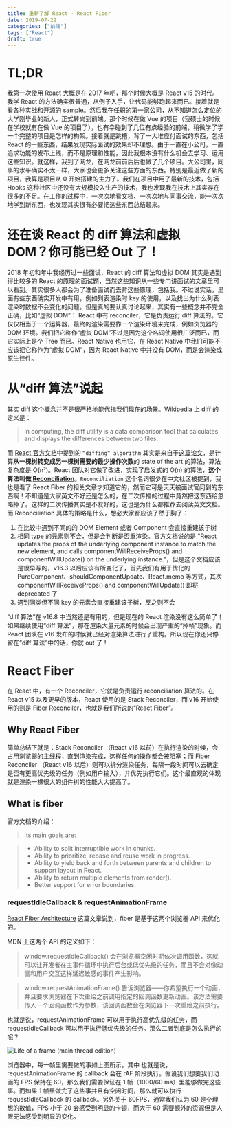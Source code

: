 ```yaml
---
title: 重新了解 React - React Fiber
date: 2019-07-22
categories: ["前端"]
tags: ["React"]
draft: true
---
```


# TL;DR

我第一次使用 React 大概是在 2017 年吧，那个时候大概是 React v15 的时代。我学 React 的方法确实很普通，从例子入手，让代码能够跑起来而已。接着就是看各种实战和开源的 sample。然后我在任职的第一家公司，从不知道怎么定位的大学刚毕业的新人，正式转岗到前端。那个时候在做 Vue 的项目（我硕士的时候在学校就有在做 Vue 的项目了），也有幸碰到了几位有点经验的前端，稍微学了学一个完整的项目是怎样的构架。接着就是跳槽，背了一大堆应付面试的东西，包括 React 的一些东西，结果发现实际面试的效果却不理想。由于一直在小公司，一直追求功能的发布上线，而不是原理和性能，因此我根本没有什么机会去学习、运用这些知识。就这样，我到了网龙，在网龙前前后后也做了几个项目。大公司里，同事的水平确实不太一样，大家也会更多关注这些方面的东西。特别是最近做了新的项目，我算是项目从 0 开始搭建的主力了。我们在项目中用了最新的技术，包括 Hooks 这种社区中还没有大规模投入生产的技术，我也发现我在技术上其实存在很多的不足。在工作的过程中，一次次地看文档、一次次地与同事交流，能一次次地学到新东西，也发现其实很有必要把这些东西总结起来。

# 还在谈 React 的 diff 算法和虚拟 DOM？你可能已经 Out 了！

2018 年初和年中我经历过一些面试，React 的 diff 算法和虚拟 DOM 其实是遇到得比较多的 React 的原理的面试题，当然这些知识从一些专门讲面试的文章里可以看到。其实很多人都会为了准备面试而去背这些原理，包括我。不过说实话，里面有些东西确实开发中有用，例如列表渲染时 key 的使用，以及找出为什么列表渲染时数据不会变化的问题。但是真的要认真讨论起来，其实有一些概念并不完全正确，比如“虚拟 DOM”：
React 中有 reconciler，它是负责运行 diff 算法的。它仅仅相当于一个运算器，最终的渲染需要靠一个渲染环境来完成，例如浏览器的 DOM 环境。我们把它称作“虚拟 DOM”不过是因为这个名词使用很广泛而已，而它实际上是个 Tree 而已。React Native 也用它，在 React Native 中我们可能不应该把它称作为“虚拟 DOM”，因为 React Native 中并没有 DOM，而是会渲染成原生控件。

# 从“diff 算法”说起

其实 diff 这个概念并不是很严格地能代指我们现在的场景。[Wikipedia](https://en.wikipedia.org/wiki/Diff) 上 diff 的定义是：

> In computing, the diff utility is a data comparison tool that calculates and displays the differences between two files.

而 [React 官方文档](https://reactjs.org/docs/reconciliation.html)中提到的 `“diffing” algorithm` 其实是来自于[这篇论文](https://grfia.dlsi.ua.es/ml/algorithms/references/editsurvey_bille.pdf)，是计算**从一棵树转变成另一棵树需要的最少操作次数**的 state of the art 的算法，算法复杂度是 O(n³)。React 团队对它做了改进，实现了启发式的 O(n) 的算法，**这个算法叫做 [Reconciliation](https://reactjs.org/docs/reconciliation.html)**。`Reconciliation` 这个名词很少在中文社区被提到，我也是看了 React Fiber 的相关文章才知道它的，然而它可是天天被面试官问到的东西啊！不知道是大家英文不好还是怎么的，在二次传播的过程中竟然把这东西给忽略掉了。这样的二次传播其实是不友好的，这也是为什么都推荐去阅读英文文档。而 Reconciliation 具体的策略是什么，想必大家都应该了然于胸了：

1. 在比较中遇到不同的的 DOM Element 或者 Component 会直接重建该子树
2. 相同 type 的元素则不会，但是会判断是否重渲染。官方文档说的是 "React updates the props of the underlying component instance to match the new element, and calls componentWillReceiveProps() and componentWillUpdate() on the underlying instance."，但是这个文档应该是很早写的，v16.3 以后应该有所变化了，首先我们有用于优化的 PureComponent、shouldComponentUpdate、React.memo 等方式，其次 componentWillReceiveProps() and componentWillUpdate() 即将 deprecated 了
3. 遇到同类但不同 key 的元素会直接重建该子树，反之则不会

“diff 算法”在 v16.8 中当然还是有用的，但是现在的 React 渲染没有这么简单了！如果继续使用“diff 算法”，那在渲染大量元素的时候会出现严重的“掉帧”现象。而 React 团队在 v16 发布的时候就已经对渲染算法进行了重构。所以现在你还只停留在“diff 算法”中的话，你就 out 了！

# React Fiber

在 React 中，有一个 Reconciler，它就是负责运行 reconciliation 算法的。在 React v15 以及更早的版本，React 使用的是 Stack Reconciler，而 v16 开始使用的则是 Fiber Reconciler，也就是我们所说的“React Fiber”。

## Why React Fiber

简单总结下就是：Stack Reconciler （React v16 以前）在执行渲染的时候，会占用浏览器的主线程，直到渲染完成，这样任何的操作都会被阻塞；而 Fiber Reconciler （React v16 以后）则可以拆分渲染任务，每隔一段时间可以去确定是否有更高优先级的任务（例如用户输入），并优先执行它们。这个最直观的体现就是渲染一棵很大的组件树的性能大大提高了。

## What is fiber

官方文档的介绍：

> Its main goals are:

> - Ability to split interruptible work in chunks.
> - Ability to prioritize, rebase and reuse work in progress.
> - Ability to yield back and forth between parents and children to support layout in React.
> - Ability to return multiple elements from render().
> - Better support for error boundaries.

### requestIdleCallback & requestAnimationFrame

[React Fiber Architecture](https://github.com/acdlite/react-fiber-architecture) 这篇文章说到，fiber 是基于这两个浏览器 API 来优化的。

MDN 上这两个 API 的定义如下：

> window.requestIdleCallback() 会在浏览器空闲时期依次调用函数，这就可以让开发者在主事件循环中执行后台或低优先级的任务，而且不会对像动画和用户交互这样延迟敏感的事件产生影响。

> window.requestAnimationFrame() 告诉浏览器——你希望执行一个动画，并且要求浏览器在下次重绘之前调用指定的回调函数更新动画。该方法需要传入一个回调函数作为参数，该回调函数会在浏览器下一次重绘之前执行。

也就是说，requestAnimationFrame 可以用于执行高优先级的任务，而 requestIdleCallback 可以用于执行低优先级的任务。那么二者到底是怎么执行的呢？

![Life of a frame (main thread edition)](https://cdn-images-1.medium.com/max/2600/1*ad-k5hYKQnRQJF8tv8BIqg.png)

浏览器中，每一帧里需要做的事如上图所示。其中 也就是说，requestAnimationFrame 的 callback 会在 rAF 阶段执行。假设我们想要我们动画的 FPS 保持在 60，那么我们需要保证在 1 帧（1000/60 ms）里能够做完这些事。而如果 1 帧里做完了这些事并且有空闲时间，那么就可以执行 requestIdleCallback 的 callback。另外关于 60FPS，通常我们认为 60 是个理想的数值，FPS 小于 20 会感受到明显的卡顿，而大于 60 需要额外的资源但是人眼无法感受到明显的变化。
